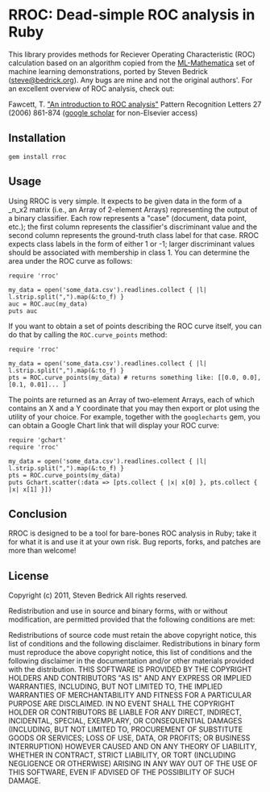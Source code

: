 RROC: Dead-simple ROC analysis in Ruby
==========

This library provides methods for Reciever Operating Characteristic (ROC) calculation based on an algorithm copied from the [ML-Mathematica](http://www.bioinf.jku.at/software/ML-Math/) set of machine learning demonstrations, ported by Steven Bedrick ([steve@bedrick.org](mailto:steve@bedrick.org)). Any bugs are mine and not the original authors'. For an excellent overview of ROC analysis, check out:

Fawcett, T. ["An introduction to ROC analysis"](https://www.sciencedirect.com/science/article/pii/S016786550500303X) Pattern Recognition Letters 27 (2006) 861-874 ([google scholar](https://scholar.google.com/scholar?cluster=3821439096677228953&hl=en&as_sdt=0,39) for non-Elsevier access)

Installation
--------

    gem install rroc

Usage
--------

Using RROC is very simple. It expects to be given data in the form of a _n_x2 matrix (i.e., an Array of 2-element Arrays) representing the output of a binary classifier. Each row represents a "case" (document, data point, etc.); the first column represents the classifier's discriminant value and the second column represents the ground-truth class label for that case. RROC expects class labels in the form of either 1 or -1; larger discriminant values should be associated with membership in class 1. You can determine the area under the ROC curve as follows:

    require 'rroc'
    
    my_data = open('some_data.csv').readlines.collect { |l| l.strip.split(",").map(&:to_f) }
    auc = ROC.auc(my_data)
    puts auc
    
If you want to obtain a set of points describing the ROC curve itself, you can do that by calling the `ROC.curve_points` method:

    require 'rroc'

    my_data = open('some_data.csv').readlines.collect { |l| l.strip.split(",").map(&:to_f) }
    pts = ROC.curve_points(my_data) # returns something like: [[0.0, 0.0], [0.1, 0.01]... ]
    
The points are returned as an Array of two-element Arrays, each of which contains an X and a Y coordinate that you may then export or plot using the utility of your choice. For example, together with the `googlecharts` gem, you can obtain a Google Chart link that will display your ROC curve:


    require 'gchart' 
    require 'rroc'

    my_data = open('some_data.csv').readlines.collect { |l| l.strip.split(",").map(&:to_f) }
    pts = ROC.curve_points(my_data)
    puts Gchart.scatter(:data => [pts.collect { |x| x[0] }, pts.collect { |x| x[1] }])

Conclusion
---------
RROC is designed to be a tool for bare-bones ROC analysis in Ruby; take it for what it is and use it at your own risk. Bug reports, forks, and patches are more than welcome!

License
----------
Copyright (c) 2011, Steven Bedrick
All rights reserved.

Redistribution and use in source and binary forms, with or without modification, are permitted provided that the following conditions are met:

Redistributions of source code must retain the above copyright notice, this list of conditions and the following disclaimer.
Redistributions in binary form must reproduce the above copyright notice, this list of conditions and the following disclaimer in the documentation and/or other materials provided with the distribution.
THIS SOFTWARE IS PROVIDED BY THE COPYRIGHT HOLDERS AND CONTRIBUTORS "AS IS" AND ANY EXPRESS OR IMPLIED WARRANTIES, INCLUDING, BUT NOT LIMITED TO, THE IMPLIED WARRANTIES OF MERCHANTABILITY AND FITNESS FOR A PARTICULAR PURPOSE ARE DISCLAIMED. IN NO EVENT SHALL THE COPYRIGHT HOLDER OR CONTRIBUTORS BE LIABLE FOR ANY DIRECT, INDIRECT, INCIDENTAL, SPECIAL, EXEMPLARY, OR CONSEQUENTIAL DAMAGES (INCLUDING, BUT NOT LIMITED TO, PROCUREMENT OF SUBSTITUTE GOODS OR SERVICES; LOSS OF USE, DATA, OR PROFITS; OR BUSINESS INTERRUPTION) HOWEVER CAUSED AND ON ANY THEORY OF LIABILITY, WHETHER IN CONTRACT, STRICT LIABILITY, OR TORT (INCLUDING NEGLIGENCE OR OTHERWISE) ARISING IN ANY WAY OUT OF THE USE OF THIS SOFTWARE, EVEN IF ADVISED OF THE POSSIBILITY OF SUCH DAMAGE.

